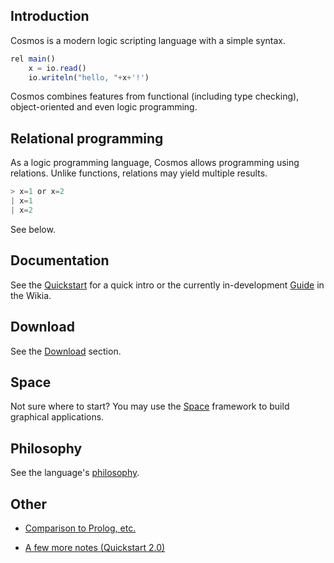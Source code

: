 ## Introduction

Cosmos is a modern logic scripting language with a simple syntax.

```javascript
rel main()
    x = io.read()
    io.writeln("hello, "+x+'!')
```

Cosmos combines features from functional (including type checking), object-oriented and even logic programming.

Relational programming
--

As a logic programming language, Cosmos allows programming using relations. Unlike functions, relations may yield multiple results.

```javascript
> x=1 or x=2
| x=1
| x=2
```

See below.

Documentation
--

See the [Quickstart](/quickstart.html) for a quick intro or the currently in-development [Guide](https://github.com/cosmos-lang/cosmos-lang.github.io/wiki) in the Wikia.

Download
--

See the [Download](/download.html) section.

Space
--

Not sure where to start? You may use the [Space](/space/index.html) framework to build graphical applications.

Philosophy
--

See the language's [philosophy](/phil.html).

Other
--

- [Comparison to Prolog, etc.](/comp.html)

- [A few more notes (Quickstart 2.0)](/quickstart2.html)

